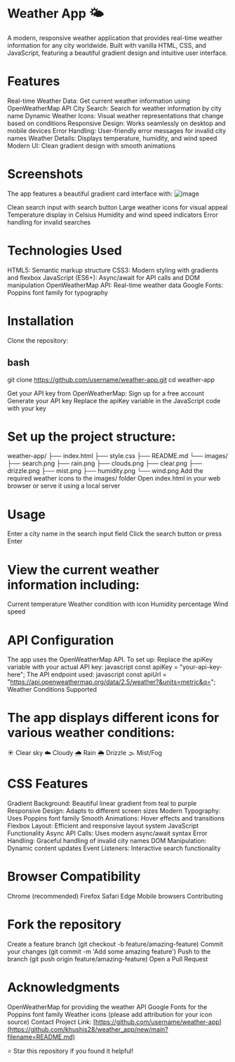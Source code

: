 # Weather App 🌤️
A modern, responsive weather application that provides real-time weather information for any city worldwide. Built with vanilla HTML, CSS, and JavaScript, featuring a beautiful gradient design and intuitive user interface.

# Features
Real-time Weather Data: Get current weather information using OpenWeatherMap API
City Search: Search for weather information by city name
Dynamic Weather Icons: Visual weather representations that change based on conditions
Responsive Design: Works seamlessly on desktop and mobile devices
Error Handling: User-friendly error messages for invalid city names
Weather Details: Displays temperature, humidity, and wind speed
Modern UI: Clean gradient design with smooth animations

# Screenshots
The app features a beautiful gradient card interface with:
![image](https://github.com/user-attachments/assets/7cbd4301-e389-443f-9d68-a8aeccec665a)

Clean search input with search button
Large weather icons for visual appeal
Temperature display in Celsius
Humidity and wind speed indicators
Error handling for invalid searches

# Technologies Used
HTML5: Semantic markup structure
CSS3: Modern styling with gradients and flexbox
JavaScript (ES6+): Async/await for API calls and DOM manipulation
OpenWeatherMap API: Real-time weather data
Google Fonts: Poppins font family for typography

# Installation
Clone the repository:
## bash ##
git clone https://github.com/username/weather-app.git
cd weather-app

Get your API key from OpenWeatherMap:
Sign up for a free account
Generate your API key
Replace the apiKey variable in the JavaScript code with your key

# Set up the project structure:
weather-app/
├── index.html
├── style.css
├── README.md
└── images/
    ├── search.png
    ├── rain.png
    ├── clouds.png
    ├── clear.png
    ├── drizzle.png
    ├── mist.png
    ├── humidity.png
    └── wind.png
Add the required weather icons to the images/ folder
Open index.html in your web browser or serve it using a local server

# Usage
Enter a city name in the search input field
Click the search button or press Enter


# View the current weather information including:
Current temperature
Weather condition with icon
Humidity percentage
Wind speed

# API Configuration
The app uses the OpenWeatherMap API. To set up:
Replace the apiKey variable with your actual API key:
javascript
const apiKey = "your-api-key-here";
The API endpoint used:
javascript
const apiUrl = "https://api.openweathermap.org/data/2.5/weather?&units=metric&q=";
Weather Conditions Supported

# The app displays different icons for various weather conditions:

☀️ Clear sky
☁️ Cloudy
🌧️ Rain
🌦️ Drizzle
🌫️ Mist/Fog

# CSS Features
Gradient Background: Beautiful linear gradient from teal to purple
Responsive Design: Adapts to different screen sizes
Modern Typography: Uses Poppins font family
Smooth Animations: Hover effects and transitions
Flexbox Layout: Efficient and responsive layout system
JavaScript Functionality
Async API Calls: Uses modern async/await syntax
Error Handling: Graceful handling of invalid city names
DOM Manipulation: Dynamic content updates
Event Listeners: Interactive search functionality

# Browser Compatibility
Chrome (recommended)
Firefox
Safari
Edge
Mobile browsers
Contributing

# Fork the repository
Create a feature branch (git checkout -b feature/amazing-feature)
Commit your changes (git commit -m 'Add some amazing feature')
Push to the branch (git push origin feature/amazing-feature)
Open a Pull Request

# Acknowledgments
OpenWeatherMap for providing the weather API
Google Fonts for the Poppins font family
Weather icons (please add attribution for your icon source)
Contact
Project Link: [https://github.com/username/weather-app](https://github.com/khushis28/weather_app/new/main?filename=README.md)

⭐ Star this repository if you found it helpful!

